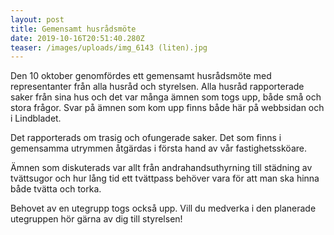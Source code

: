 ```yaml
---
layout: post
title: Gemensamt husrådsmöte
date: 2019-10-16T20:51:40.280Z
teaser: /images/uploads/img_6143 (liten).jpg
---
```

Den 10 oktober genomfördes ett gemensamt husrådsmöte med representanter från alla husråd och styrelsen. Alla husråd rapporterade saker från sina hus och det var många ämnen som togs upp, både små och stora frågor. Svar på ämnen som kom upp finns både här på webbsidan och i Lindbladet.

Det rapporterads om trasig och ofungerade saker. Det som finns i gemensamma utrymmen åtgärdas i första hand av vår fastighetssköare. 

Ämnen som diskuterads var allt från andrahandsuthyrning till städning av tvättsugor och hur lång tid ett tvättpass behöver vara för att man ska hinna både tvätta och torka.

Behovet av en utegrupp togs också upp. Vill du medverka i den planerade utegruppen hör gärna av dig till styrelsen!

